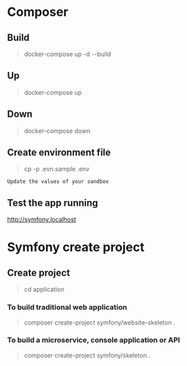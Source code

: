 # Composer
## Build
> docker-compose up -d --build

## Up
> docker-compose up

## Down
> docker-compose down

## Create environment file
> cp -p .evn.sample .env

`Update the values of your sandbox`

## Test the app running
http://symfony.localhost

# Symfony create project

## Create project
> cd application

### To build traditional web application
> composer create-project symfony/website-skeleton .

### To build a microservice, console application or API
> composer create-project symfony/skeleton .
